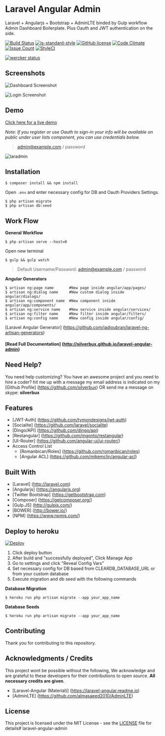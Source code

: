 # Laravel Angular Admin
Laravel + Angularjs + Bootstrap + AdminLTE binded by Gulp workflow Admin Dashboard Boilerplate.
Plus Oauth and JWT authentication on the side.

[![Build Status](https://travis-ci.org/silverbux/laravel-angular-admin.svg?branch=master)](https://travis-ci.org/silverbux/laravel-angular-admin)
[![js-standard-style](https://img.shields.io/badge/code%20style-standard-brightgreen.svg)](http://standardjs.com/)
[![GitHub license](https://img.shields.io/badge/license-MIT-blue.svg)](https://raw.githubusercontent.com/silverbux/laravel-angular-admin/master/LICENSE)
[![Code Climate](https://codeclimate.com/github/silverbux/laravel-angular-admin/badges/gpa.svg)](https://codeclimate.com/github/silverbux/laravel-angular-admin)
[![Issue Count](https://codeclimate.com/github/silverbux/laravel-angular-admin/badges/issue_count.svg)](https://codeclimate.com/github/silverbux/laravel-angular-admin)
[![StyleCI](https://styleci.io/repos/56498155/shield)](https://styleci.io/repos/56498155)

[![wercker status](https://app.wercker.com/status/92444e926f721c992f7f41c605d5cbc4/m "wercker status")](https://app.wercker.com/project/bykey/92444e926f721c992f7f41c605d5cbc4)

## Screenshots
![Dashboard Screenshot](https://cloud.githubusercontent.com/assets/1888261/14597104/53b404b6-057d-11e6-876d-c83630686590.png)

![Login Screenshot](https://cloud.githubusercontent.com/assets/13616776/14597970/a366dc7c-0582-11e6-853b-776b1cf17aed.png
)

## Demo
[Click here for a live demo](http://laravel-admin.herokuapp.com)

*Note: If you register or use Oauth to sign-in your info will be available on public under user lists component, you can use credentials below.*

> admin@example.com / password

![laradmin](https://cloud.githubusercontent.com/assets/1888261/15561320/1899b4b2-2327-11e6-8a3a-7e3d7ce31621.png)

## Installation
```
$ composer install && npm install
```

Open ```.env``` and enter necessary config for DB and Oauth Providers Settings.

```
$ php artisan migrate
$ php artisan db:seed
```

## Work Flow

**General Workflow**

```
$ php artisan serve --host=0
```
Open new terminal
```
$ gulp && gulp watch
```

> Default Username/Password: admin@example.com / password

**Angular Generators**

```
$ artisan ng:page name       #New page inside angular/app/pages/
$ artisan ng:dialog name     #New custom dialog inside angular/dialogs/
$ artisan ng:component name  #New component inside angular/app/components/
$ artisan ng:service name    #New service inside angular/services/
$ artisan ng:filter name     #New filter inside angular/filters/
$ artisan ng:config name     #New config inside angular/config/
```
[Laravel Angular Generator] (https://github.com/jadjoubran/laravel-ng-artisan-generators)

#### [Read Full Documentation] (http://silverbux.github.io/laravel-angular-admin)

## Need Help?
You need help customizing? You have an awesome project and you need to hire a coder? hit me up with a message my email address is indicated on my [Github Profile] (https://github.com/silverbux) OR send me a message on skype: **silverbux**

## Features
* [JWT-Auth] (https://github.com/tymondesigns/jwt-auth)
* [Socialite] (https://github.com/laravel/socialite)
* [Dingo/API] (https://github.com/dingo/api)
* [Restangular] (https://github.com/mgonto/restangular)
* [UI-Router] (https://github.com/angular-ui/ui-router/)
* Access Control List
    * [Romanbican/Roles] (https://github.com/romanbican/roles)
    * [Angular ACL] (https://github.com/mikemclin/angular-acl)

## Built With
* [Laravel] (http://laravel.com)
* [Angularjs] (https://angularjs.org)
* [Twitter Bootstrap] (https://getbootstrap.com)
* [Composer] (https://getcomposer.org/)
* [Gulp.JS] (http://gulpjs.com/)
* [BOWER] (http://bower.io/)
* [NPM] (https://www.npmjs.com/)

## Deploy to heroku

[![Deploy](https://www.herokucdn.com/deploy/button.svg)](https://heroku.com/deploy)

1. Click deploy button
2. After build and "successfully deployed", Click Manage App
3. Go to settings and click "Reveal Config Vars"
4. Set necessary config for DB based from CLEARDB_DATABASE_URL or from your custom database
5. Execute migration and db seed with the following commands

**Database Migration**
```
$ heroku run php artisan migrate --app your_app_name
```
**Database Seeds**
```
$ heroku run php artisan migrate --app your_app_name
```

## Contributing

Thank you for contributing to this repository.

## Acknowledgments / Credits
This project wont be possible without the following, We acknowledge and are grateful to these developers for their contributions to open source. **All necessary credits are given**.

* [Laravel-Angular (Material)] (https://laravel-angular.readme.io)
* [AdminLTE] (https://github.com/almasaeed2010/AdminLTE)

## License

This project is licensed under the MIT License - see the [LICENSE](LICENSE) file for details# laravel-angular-admin
